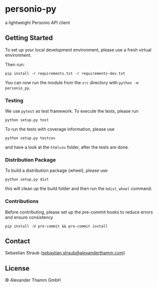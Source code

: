 # personio-py

a lightweight Personio API client

## Getting Started

To set up your local development environment, please use a fresh virtual environment.

Then run:

    pip install -r requirements.txt -r requirements-dev.txt

You can now run the module from the `src` directory with `python -m personio_py`.

### Testing

We use `pytest` as test framework. To execute the tests, please run

    python setup.py test

To run the tests with coverage information, please use

    python setup.py testcov

and have a look at the `htmlcov` folder, after the tests are done.

### Distribution Package

To build a distribution package (wheel), please use

    python setup.py dist

this will clean up the build folder and then run the `bdist_wheel` command.

### Contributions

Before contributing, please set up the pre-commit hooks to reduce errors and ensure consistency

    pip install -U pre-commit && pre-commit install

## Contact

Sebastian Straub (sebastian.straub@alexanderthamm.com)

## License

© Alexander Thamm GmbH
